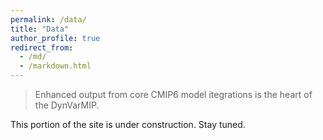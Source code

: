 ```yaml
---
permalink: /data/
title: "Data"
author_profile: true
redirect_from: 
  - /md/
  - /markdown.html
---
```



> Enhanced output from core CMIP6 model itegrations is the heart of the DynVarMIP.  

This portion of the site is under construction.  Stay tuned.


